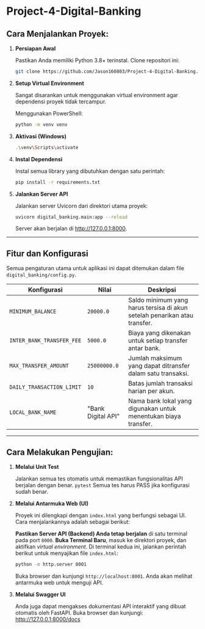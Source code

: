 # Project-4-Digital-Banking

## Cara Menjalankan Proyek:

1.  **Persiapan Awal**

    Pastikan Anda memiliki Python 3.8+ terinstal.
    Clone repositori ini:
    ```bash
    git clone https://github.com/Jason160803/Project-4-Digital-Banking.git
    ```

2.  **Setup Virtual Environment**

    Sangat disarankan untuk menggunakan virtual environment agar dependensi proyek tidak tercampur.
    
    Menggunakan PowerShell:
    ```bash
    python -m venv venv
    ```

3.  **Aktivasi (Windows)**

    ```bash
    .\venv\Scripts\activate
    ```

4.  **Instal Dependensi**

    Instal semua library yang dibutuhkan dengan satu perintah:
    ```bash
    pip install -r requirements.txt
    ```

5.  **Jalankan Server API**

    Jalankan server Uvicorn dari direktori utama proyek:
    ```bash
    uvicorn digital_banking.main:app --reload
    ```
    Server akan berjalan di http://127.0.0.1:8000.

---

## Fitur dan Konfigurasi

Semua pengaturan utama untuk aplikasi ini dapat ditemukan dalam file `digital_banking/config.py`.

| Konfigurasi                 | Nilai             | Deskripsi                                                                 |
| --------------------------- | ----------------- | ------------------------------------------------------------------------- |
| `MINIMUM_BALANCE`           | `20000.0`         | Saldo minimum yang harus tersisa di akun setelah penarikan atau transfer. |
| `INTER_BANK_TRANSFER_FEE`   | `5000.0`          | Biaya yang dikenakan untuk setiap transfer antar bank.                      |
| `MAX_TRANSFER_AMOUNT`       | `25000000.0`      | Jumlah maksimum yang dapat ditransfer dalam satu transaksi.               |
| `DAILY_TRANSACTION_LIMIT`   | `10`              | Batas jumlah transaksi harian per akun.                                   |
| `LOCAL_BANK_NAME`           | "Bank Digital API"| Nama bank lokal yang digunakan untuk menentukan biaya transfer.            |

---

## Cara Melakukan Pengujian:

1.  **Melalui Unit Test**

    Jalankan semua tes otomatis untuk memastikan fungsionalitas API berjalan dengan benar. `pytest` Semua tes harus PASS jika konfigurasi sudah benar.


2. **Melalui Antarmuka Web (UI)** 

    Proyek ini dilengkapi dengan `index.html` yang berfungsi sebagai UI. Cara menjalankannya adalah sebagai berikut:

    **Pastikan Server API (Backend) Anda tetap berjalan** di satu terminal pada port `8000`.
    **Buka Terminal Baru**, masuk ke direktori proyek, dan aktifkan *virtual environment*.
    Di terminal kedua ini, jalankan perintah berikut untuk menyajikan file `index.html`:
      ```bash
      python -m http.server 8001
      ```
    Buka browser dan kunjungi `http://localhost:8001`. Anda akan melihat antarmuka web untuk menguji API.

3.  **Melalui Swagger UI**

    Anda juga dapat mengakses dokumentasi API interaktif yang dibuat otomatis oleh FastAPI. Buka browser dan kunjungi: http://127.0.0.1:8000/docs